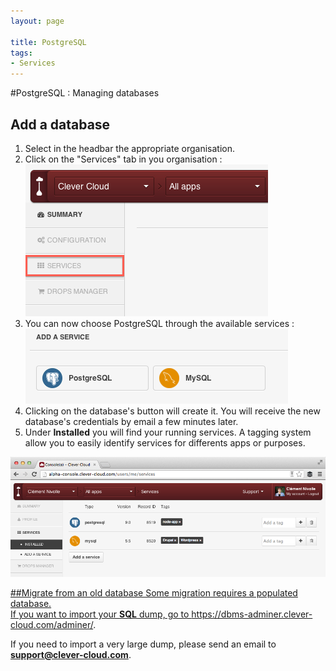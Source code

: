 ```yaml
---
layout: page

title: PostgreSQL
tags:
- Services
---
```

#PostgreSQL : Managing databases

## Add a database
1. Select in the headbar the appropriate organisation.
2. Click on the "Services" tab in you organisation : <img class="thumbnail img_doc" src="/img/services.png">
4. You can now choose PostgreSQL through the available services : <img class="thumbnail img_doc" src="/img/mysql.png">
5. Clicking on the database's button will create it. You will receive the new database's credentials by email a few minutes later.
6. Under **Installed** you will find your running services. A tagging system allow you to easily identify services for differents apps or purposes.
<div>
<a href="/img/screenshot-services.png" target="_blank"><img class="thumbnail img_doc" src="/img/screenshot-services.png">
</div>


##Migrate from an old database
Some migration requires a populated database.  
If you want to import your **SQL** dump, go to <a href="https://dbms-adminer.clever-cloud.com/adminer/">https://dbms-adminer.clever-cloud.com/adminer/</a>.

If you need to import a very large dump, please send an email to **support@clever-cloud.com**.
